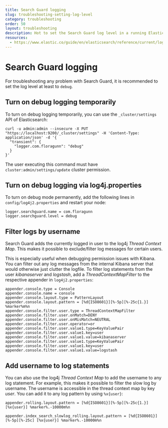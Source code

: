 ```yaml
---
title: Search Guard logging
slug: troubleshooting-setting-log-level
category: troubleshooting
order: 50
layout: troubleshooting
description: Hot to set the Search Guard log level in a running Elasticsearch cluster for debugging.
resources:
  - https://www.elastic.co/guide/en/elasticsearch/reference/current/logging.html|Elasticsearch logging configuration (website)
---
```


<!--- Copryight 2017 floragunn GmbH -->

# Search Guard logging

For troubleshooting any problem with Search Guard, it is recommended to set the log level at least to `debug`.

## Turn on debug logging temporarily 

To turn on debug logging temporarily, you can use the  `_cluster/settings` API of Elasticsearch:

```
curl -u admin:admin --insecure -X PUT "https://localhost:9200/_cluster/settings" -H 'Content-Type: application/json' -d '{
  "transient": {
    "logger.com.floragunn": "debug"
  }
}'
```

The user executing this command must have `cluster:admin/settings/update` cluster permission.

## Turn on debug logging via log4j.properties

To turn on debug mode permanently, add the following lines in `config/log4j2.properties` and restart your node:

```
logger.searchguard.name = com.floragunn
logger.searchguard.level = debug
```
## Filter logs by username

Search Guard adds the currently logged in user to the log4j *Thread Context Map*. This makes it possible to exclude/filter log messages for certain users.

This is especially useful when debugging permission issues with Kibana. You can filter out any log messages from the internal Kibana server that would otherwise just clutter the logfile. To filter log statements from the user *kibanaserver* and *logstash*, add a *ThreadContextMapFilter* to the respective appender in `log4j2.properties`:
 
``` 
appender.console.type = Console
appender.console.name = console
appender.console.layout.type = PatternLayout
appender.console.layout.pattern = [%d{ISO8601}][%-5p][%-25c{1.}] %marker%m%n
appender.console.filter.user.type = ThreadContextMapFilter
appender.console.filter.user.onMatch=DENY
appender.console.filter.user.onMisMatch=NEUTRAL
appender.console.filter.user.operator=or
appender.console.filter.user.value1.type=KeyValuePair
appender.console.filter.user.value1.key=user
appender.console.filter.user.value1.value=kibanaserver
appender.console.filter.user.value1.type=KeyValuePair
appender.console.filter.user.value1.key=user
appender.console.filter.user.value1.value=logstash

```

## Add username to log statements

You can also use the log4j *Thread Context Map* to add the username to any log statement. For example, this makes it possible to filter the slow log by username. The username is accessible in the thread context map by key *user*. You can add it to any log pattern by using `%x{user}`: 

```
appender.rolling.layout.pattern = [%d{ISO8601}][%-5p][%-25c{1.}][%x{user}] %marker%.-10000m%n

appender.index_search_slowlog_rolling.layout.pattern = [%d{ISO8601}][%-5p][%-25c] [%x{user}] %marker%.-10000m%n
```